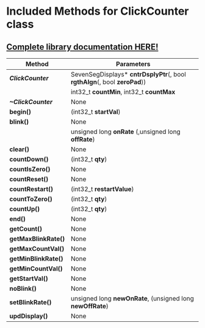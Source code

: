 # **Included Methods for ClickCounter class**  

## [Complete library documentation HERE!](https://gabygold67.github.io/ClickCounter_ESP32/)

|Method | Parameters|
|---|---|
|**_ClickCounter_** |SevenSegDisplays* **cntrDsplyPtr**(, bool **rgthAlgn**(, bool **zeroPad**))|
||int32_t **countMin**, int32_t **countMax**|
|**_~ClickCounter_** |None|
|**begin()**|(int32_t **startVal**)|
|**blink()**|None|
||unsigned long **onRate** (,unsigned long **offRate**)|
|**clear()**|None|
|**countDown()**|(int32_t **qty**)|
|**countIsZero()**|None|
|**countReset()**|None|
|**countRestart()**|(int32_t **restartValue**)|
|**countToZero()**|(int32_t **qty**)|
|**countUp()**|(int32_t **qty**)|
|**end()**|None|
|**getCount()**|None|
|**getMaxBlinkRate()**|None|
|**getMaxCountVal()**|None|
|**getMinBlinkRate()**|None|
|**getMinCountVal()**|None|
|**getStartVal()**|None|
|**noBlink()**|None|
|**setBlinkRate()**|unsigned long **newOnRate**, (unsigned long **newOffRate**)|
|**updDisplay()**|None|
